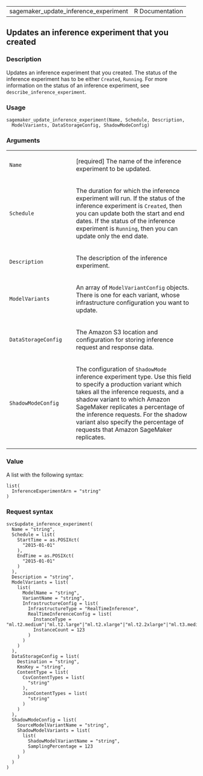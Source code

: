 <table style="width: 100%;">
<tbody>
<tr class="odd">
<td>sagemaker_update_inference_experiment</td>
<td style="text-align: right;">R Documentation</td>
</tr>
</tbody>
</table>

## Updates an inference experiment that you created

### Description

Updates an inference experiment that you created. The status of the
inference experiment has to be either `Created`, `Running`. For more
information on the status of an inference experiment, see
`describe_inference_experiment`.

### Usage

    sagemaker_update_inference_experiment(Name, Schedule, Description,
      ModelVariants, DataStorageConfig, ShadowModeConfig)

### Arguments

<table>
<colgroup>
<col style="width: 35%" />
<col style="width: 65%" />
</colgroup>
<tbody>
<tr class="odd">
<td><code
id="sagemaker_update_inference_experiment_:_Name">Name</code></td>
<td><p>[required] The name of the inference experiment to be
updated.</p></td>
</tr>
<tr class="even">
<td><code
id="sagemaker_update_inference_experiment_:_Schedule">Schedule</code></td>
<td><p>The duration for which the inference experiment will run. If the
status of the inference experiment is <code>Created</code>, then you can
update both the start and end dates. If the status of the inference
experiment is <code>Running</code>, then you can update only the end
date.</p></td>
</tr>
<tr class="odd">
<td><code
id="sagemaker_update_inference_experiment_:_Description">Description</code></td>
<td><p>The description of the inference experiment.</p></td>
</tr>
<tr class="even">
<td><code
id="sagemaker_update_inference_experiment_:_ModelVariants">ModelVariants</code></td>
<td><p>An array of <code>ModelVariantConfig</code> objects. There is one
for each variant, whose infrastructure configuration you want to
update.</p></td>
</tr>
<tr class="odd">
<td><code
id="sagemaker_update_inference_experiment_:_DataStorageConfig">DataStorageConfig</code></td>
<td><p>The Amazon S3 location and configuration for storing inference
request and response data.</p></td>
</tr>
<tr class="even">
<td><code
id="sagemaker_update_inference_experiment_:_ShadowModeConfig">ShadowModeConfig</code></td>
<td><p>The configuration of <code>ShadowMode</code> inference experiment
type. Use this field to specify a production variant which takes all the
inference requests, and a shadow variant to which Amazon SageMaker
replicates a percentage of the inference requests. For the shadow
variant also specify the percentage of requests that Amazon SageMaker
replicates.</p></td>
</tr>
</tbody>
</table>

### Value

A list with the following syntax:

    list(
      InferenceExperimentArn = "string"
    )

### Request syntax

    svc$update_inference_experiment(
      Name = "string",
      Schedule = list(
        StartTime = as.POSIXct(
          "2015-01-01"
        ),
        EndTime = as.POSIXct(
          "2015-01-01"
        )
      ),
      Description = "string",
      ModelVariants = list(
        list(
          ModelName = "string",
          VariantName = "string",
          InfrastructureConfig = list(
            InfrastructureType = "RealTimeInference",
            RealTimeInferenceConfig = list(
              InstanceType = "ml.t2.medium"|"ml.t2.large"|"ml.t2.xlarge"|"ml.t2.2xlarge"|"ml.t3.medium"|"ml.t3.large"|"ml.t3.xlarge"|"ml.t3.2xlarge"|"ml.m4.xlarge"|"ml.m4.2xlarge"|"ml.m4.4xlarge"|"ml.m4.10xlarge"|"ml.m4.16xlarge"|"ml.m5.xlarge"|"ml.m5.2xlarge"|"ml.m5.4xlarge"|"ml.m5.12xlarge"|"ml.m5.24xlarge"|"ml.m5d.large"|"ml.m5d.xlarge"|"ml.m5d.2xlarge"|"ml.m5d.4xlarge"|"ml.m5d.8xlarge"|"ml.m5d.12xlarge"|"ml.m5d.16xlarge"|"ml.m5d.24xlarge"|"ml.c4.xlarge"|"ml.c4.2xlarge"|"ml.c4.4xlarge"|"ml.c4.8xlarge"|"ml.c5.xlarge"|"ml.c5.2xlarge"|"ml.c5.4xlarge"|"ml.c5.9xlarge"|"ml.c5.18xlarge"|"ml.c5d.xlarge"|"ml.c5d.2xlarge"|"ml.c5d.4xlarge"|"ml.c5d.9xlarge"|"ml.c5d.18xlarge"|"ml.p2.xlarge"|"ml.p2.8xlarge"|"ml.p2.16xlarge"|"ml.p3.2xlarge"|"ml.p3.8xlarge"|"ml.p3.16xlarge"|"ml.p3dn.24xlarge"|"ml.g4dn.xlarge"|"ml.g4dn.2xlarge"|"ml.g4dn.4xlarge"|"ml.g4dn.8xlarge"|"ml.g4dn.12xlarge"|"ml.g4dn.16xlarge"|"ml.r5.large"|"ml.r5.xlarge"|"ml.r5.2xlarge"|"ml.r5.4xlarge"|"ml.r5.8xlarge"|"ml.r5.12xlarge"|"ml.r5.16xlarge"|"ml.r5.24xlarge"|"ml.g5.xlarge"|"ml.g5.2xlarge"|"ml.g5.4xlarge"|"ml.g5.8xlarge"|"ml.g5.16xlarge"|"ml.g5.12xlarge"|"ml.g5.24xlarge"|"ml.g5.48xlarge"|"ml.inf1.xlarge"|"ml.inf1.2xlarge"|"ml.inf1.6xlarge"|"ml.inf1.24xlarge"|"ml.p4d.24xlarge"|"ml.p4de.24xlarge",
              InstanceCount = 123
            )
          )
        )
      ),
      DataStorageConfig = list(
        Destination = "string",
        KmsKey = "string",
        ContentType = list(
          CsvContentTypes = list(
            "string"
          ),
          JsonContentTypes = list(
            "string"
          )
        )
      ),
      ShadowModeConfig = list(
        SourceModelVariantName = "string",
        ShadowModelVariants = list(
          list(
            ShadowModelVariantName = "string",
            SamplingPercentage = 123
          )
        )
      )
    )

